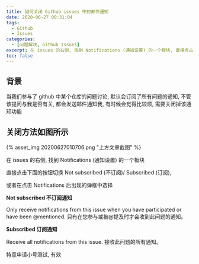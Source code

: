 ```yaml
---
title: 如何关闭 Github issues 中的邮件通知
date: 2020-06-27 00:31:04
tags:
  - Github
  - Issues
categories:
  - [问题解决, Github Issues]
excerpt: 在 issues 的右侧, 找到 Notifications (通知设置) 的一个板块, 直接点击下面的按钮切换 Not subscribed (不订阅)/ Subscribed (订阅), 或者在点击 Notifications 后出现的弹框中选择
toc: false
---
```


## 背景

当我们参与了 github 中某个仓库的问题讨论, 默认会订阅了所有问题的通知, 不管该提问与我是否有关, 都会发送邮件通知我, 有时候会觉得比较烦, 需要关闭掉该通知功能

## 关闭方法如图所示

{% asset_img 20200627010706.png "上方文章截图" %}

在 issues 的右侧, 找到 Notifications (通知设置) 的一个板块

直接点击下面的按钮切换 Not subscribed (不订阅)/ Subscribed (订阅),

或者在点击 Notifications 后出现的弹框中选择

**Not subscribed 不订阅通知**

Only receive notifications from this issue when you have participated or have been @mentioned.
只有在您参与或被@提及时才会收到此问题的通知。

**Subscribed 订阅通知**

Receive all notifications from this issue.
接收此问题的所有通知。

特意申请小号测试, 有效
